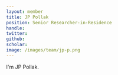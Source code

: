 ```yaml
---
layout: member
title: JP Pollak
position: Senior Researcher-in-Residence
handle:
twitter:
github:
scholar:
image: /images/team/jp-p.png
---
```


I'm  JP Pollak.
